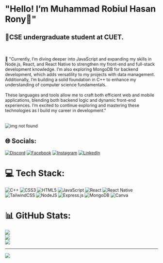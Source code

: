 # "Hello! I’m Muhammad Robiul Hasan Rony👋"
<h2>💫CSE undergraduate student at CUET.</h2>
<br><br>🌱 "Currently, I’m diving deeper into JavaScript and expanding my skills in Node.js, React, and React Native to strengthen my front-end and full-stack development knowledge. I’m also exploring MongoDB for backend development, which adds versatility to my projects with data management. Additionally, I’m building a solid foundation in C++ to enhance my understanding of computer science fundamentals.<br><br>These languages and tools allow me to craft both efficient web and mobile applications, blending both backend logic and dynamic front-end experiences. I’m excited to continue exploring and mastering these technologies as I build my career in development."<br><br><br>
<img src="https://media.licdn.com/dms/image/v2/D4D12AQFa7CjG-2ztLw/article-cover_image-shrink_720_1280/article-cover_image-shrink_720_1280/0/1692988448125?e=2147483647&v=beta&t=EcA5Q5QRNuUxf_fuDLAmo0REpMFI9nTolcR6ccqzENM" alt="img not found"/>


## 🌐 Socials:
[![Discord](https://img.shields.io/badge/Discord-%237289DA.svg?logo=discord&logoColor=white)](https://discord.gg/rhrony05) [![Facebook](https://img.shields.io/badge/Facebook-%231877F2.svg?logo=Facebook&logoColor=white)](https://facebook.com/rhrony05) [![Instagram](https://img.shields.io/badge/Instagram-%23E4405F.svg?logo=Instagram&logoColor=white)](https://instagram.com/rhrony0) [![LinkedIn](https://img.shields.io/badge/LinkedIn-%230077B5.svg?logo=linkedin&logoColor=white)](https://linkedin.com/in/rhrony05) 

# 💻 Tech Stack:
![C++](https://img.shields.io/badge/c++-%2300599C.svg?style=for-the-badge&logo=c%2B%2B&logoColor=white) ![CSS3](https://img.shields.io/badge/css3-%231572B6.svg?style=for-the-badge&logo=css3&logoColor=white) ![HTML5](https://img.shields.io/badge/html5-%23E34F26.svg?style=for-the-badge&logo=html5&logoColor=white) ![JavaScript](https://img.shields.io/badge/javascript-%23323330.svg?style=for-the-badge&logo=javascript&logoColor=%23F7DF1E) ![React](https://img.shields.io/badge/react-%2320232a.svg?style=for-the-badge&logo=react&logoColor=%2361DAFB) ![React Native](https://img.shields.io/badge/react_native-%2320232a.svg?style=for-the-badge&logo=react&logoColor=%2361DAFB) ![TailwindCSS](https://img.shields.io/badge/tailwindcss-%2338B2AC.svg?style=for-the-badge&logo=tailwind-css&logoColor=white) ![NodeJS](https://img.shields.io/badge/node.js-6DA55F?style=for-the-badge&logo=node.js&logoColor=white) ![Express.js](https://img.shields.io/badge/express.js-%23404d59.svg?style=for-the-badge&logo=express&logoColor=%2361DAFB) ![MongoDB](https://img.shields.io/badge/MongoDB-%234ea94b.svg?style=for-the-badge&logo=mongodb&logoColor=white) ![Canva](https://img.shields.io/badge/Canva-%2300C4CC.svg?style=for-the-badge&logo=Canva&logoColor=white)
# 📊 GitHub Stats:
![](https://github-readme-stats.vercel.app/api?username=rhrony05&theme=dark&hide_border=false&include_all_commits=false&count_private=false)<br/>
![](https://github-readme-streak-stats.herokuapp.com/?user=rhrony05&theme=dark&hide_border=false)<br/>
![](https://github-readme-stats.vercel.app/api/top-langs/?username=rhrony05&theme=dark&hide_border=false&include_all_commits=false&count_private=false&layout=compact)

---
[![](https://visitcount.itsvg.in/api?id=rhrony05&icon=0&color=0)](https://visitcount.itsvg.in)

<!-- Proudly created with GPRM ( https://gprm.itsvg.in ) -->
